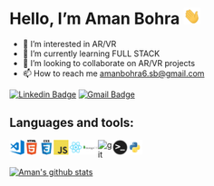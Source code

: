 # Hello, I’m Aman Bohra <img src="https://raw.githubusercontent.com/ABSphreak/ABSphreak/master/gifs/Hi.gif" width="30px"></h2><img  align='right'>

- 👀 I’m interested in AR/VR 
- 🌱 I’m currently learning FULL STACK
- 💞️ I’m looking to collaborate on AR/VR projects
- 📫 How to reach me amanbohra6.sb@gmail.com

[![Linkedin Badge](https://img.shields.io/badge/-aman-blue?style=flat-square&logo=Linkedin&logoColor=white&link=https://www.linkedin.com/in/aman-bohra-b6a19a162/)](https://www.linkedin.com/in/aman-bohra-b6a19a162//)
[![Gmail Badge](https://img.shields.io/badge/-amanbohra6.sb@gmail.com-c14438?style=flat-square&logo=Gmail&logoColor=white&link=https://mail.google.com/mail/u/0/?fs=1&to=amanbohra6.sb@gmail.com&su=SUBJECT&body=BODY&tf=cm)](https://mail.google.com/mail/u/0/?fs=1&to=amanbohra6.sb@gmail.com&su=SUBJECT&body=BODY&tf=cm)


## Languages and tools:
<img align="left" alt="Visual Studio Code" width="26px" src="https://raw.githubusercontent.com/github/explore/80688e429a7d4ef2fca1e82350fe8e3517d3494d/topics/visual-studio-code/visual-studio-code.png" />
<img align="left" alt="HTML5" width="26px" src="https://raw.githubusercontent.com/github/explore/80688e429a7d4ef2fca1e82350fe8e3517d3494d/topics/html/html.png" />
<img align="left" alt="CSS3" width="26px" src="https://raw.githubusercontent.com/github/explore/80688e429a7d4ef2fca1e82350fe8e3517d3494d/topics/css/css.png" />
<img align="left" alt="JavaScript" width="26px" src="https://raw.githubusercontent.com/github/explore/80688e429a7d4ef2fca1e82350fe8e3517d3494d/topics/javascript/javascript.png"/>
<img align="left" alt="React" width="26px" src="https://raw.githubusercontent.com/github/explore/80688e429a7d4ef2fca1e82350fe8e3517d3494d/topics/react/react.png" />
<img align="left" alt="MongoDB" width="26px" src="https://raw.githubusercontent.com/github/explore/80688e429a7d4ef2fca1e82350fe8e3517d3494d/topics/mongodb/mongodb.png" />
<img align="left" alt="git" src = 'https://raw.githubusercontent.com/MarikIshtar007/MarikIshtar007/master/images/git.svg' width='26'/>
<img align="left" alt="Terminal" width="26px" src="https://raw.githubusercontent.com/github/explore/80688e429a7d4ef2fca1e82350fe8e3517d3494d/topics/terminal/terminal.png" />
<img align="left" alt="Python" width="26px" src="https://raw.githubusercontent.com/github/explore/80688e429a7d4ef2fca1e82350fe8e3517d3494d/topics/python/python.png" />


<br/>
<br/>

[![Aman's github stats](https://github-readme-stats.vercel.app/api?username=AmanBohra7)](https://github.com/melanieshi0120/github-readme-stats)
<!---
AmanBohra7/AmanBohra7 is a ✨ special ✨ repository because its `README.md` (this file) appears on your GitHub profile.
You can click the Preview link to take a look at your changes.
--->

